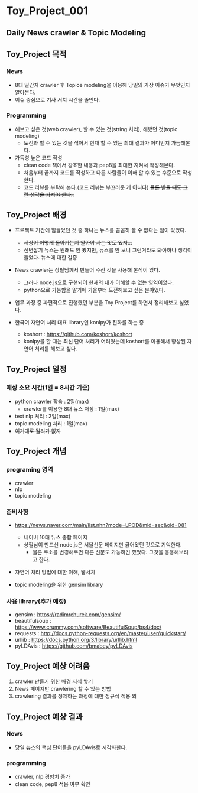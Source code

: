 Toy_Project_001
===================================

Daily News crawler & Topic Modeling
-----------------------------------

## Toy_Project 목적

### News
* 8대 일간지 crawler 후 Topice modeling을 이용해 당일의 가장 이슈가 무엇인지 알아본다.
* 이슈 중심으로 기사 서치 시간을 줄인다.

### Programming
* 해보고 싶은 것(web crawler), 할 수 있는 것(string 처리), 해봤던 것(topic modeling)
  - 도전과 할 수 있는 것을 섞어서 현재 할 수 있는 최대 결과가 어디인지 가늠해본다.
* 가독성 높은 코드 작성
  - clean code 책에서 강조한 내용과 pep8을 최대한 지켜서 작성해본다.
  - 처음부터 끝까지 코드를 작성하고 다른 사람들이 이해 할 수 있는 수준으로 작성한다.
  - 코드 리뷰를 부탁해 본다.(코드 리뷰는 부끄러운 게 아니다) ~~물론 받을 때도 그런 생각을 가져야 한다..~~
  
## Toy_Project 배경

* 프로젝트 기간에 힘들었던 것 중 하나는 뉴스를 꼼꼼히 볼 수 없다는 점이 있었다.
  - ~~세상이 어떻게 돌아가는지 알아야 사는 맛도 있지...~~
  - 신변잡기 뉴스는 원래도 안 봤지만, 뉴스를 안 보니 그런거라도 봐야하나 생각이 들었다. 뉴스에 대한 갈증
  
* News crawler는 상필님께서 만들어 주신 것을 사용해 본적이 있다.
  - 그러나 node.js으로 구현되어 현재의 내가 이해할 수 없는 영역이었다.
  - python으로 가능함을 알기에 가을부터 도전해보고 싶은 분야였다.
  
* 업무 과정 중 파편적으로 진행헀던 부분을 Toy Project를 하면서 정리해보고 싶었다.

* 한국어 자연어 처리 대표 library인 konlpy가 진화를 하는 중
  - koshort : https://github.com/koshort/koshort
  - konlpy를 할 때는 최신 단어 처리가 어려웠는데 koshort를 이용해서 향상된 자연어 처리를 해보고 싶다.

## Toy_Project 일정

### 예상 소요 시간(1일 = 8시간 기준)
* python crawler 학습 : 2일(max)
  - crawler를 이용한 8대 뉴스 저장 : 1일(max)
* text nlp 처리 : 2일(max)
* topic modeling 처리 : 1일(max)
* ~~이거대로 될리가 없지~~

## Toy_Project 개념

### programing 영역

* crawler
* nlp
* topic modeling

### 준비사항

* https://news.naver.com/main/list.nhn?mode=LPOD&mid=sec&oid=081
  - 네이버 10대 뉴스 종합 페이지
  - 상필님이 만드신 node.js은 서울신문 페이지만 긁어왔던 것으로 기억한다.
    + 물론 주소를 변경해주면 다른 신문도 가능하긴 했었다. 그것을 응용해보려고 한다.

* 자연어 처리 방법에 대한 이해, 웹서치
* topic modeling을 위한 gensim library

### 사용 library(추가 예정)

* gensim : https://radimrehurek.com/gensim/
* beautifulsoup : https://www.crummy.com/software/BeautifulSoup/bs4/doc/
* requests : http://docs.python-requests.org/en/master/user/quickstart/
* urllib : https://docs.python.org/3/library/urllib.html
* pyLDAvis : https://github.com/bmabey/pyLDAvis

## Toy_Project 예상 어려움

1. crawler 만들기 위한 배경 지식 쌓기
2. News 페이지만 crawlering 할 수 있는 방법
3. crawlering 결과를 정제하는 과정에 대한 정규식 적용 외

## Toy_Project 예상 결과

### News
* 당일 뉴스의 핵심 단어들을 pyLDAvis로 시각화한다.

### programming
* crawler, nlp 경험치 증가
* clean code, pep8 적용 여부 확인

